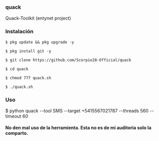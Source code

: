 ### quack
Quack-Toolkit (entynet project)

### Instalación

```
$ pkg update && pkg upgrade -y

$ pkg install git -y

$ git clone https://github.com/Scorpio28-Official/quack

$ cd quack

$ chmod 777 quack.sh

$ ./quack.sh
```

### Uso

$ python quack --tool SMS --target +5415567021787 --threads 560 --timeout 60

#### No den mal uso de la herramienta. Esta no es de mi auditoria solo la comparto.
